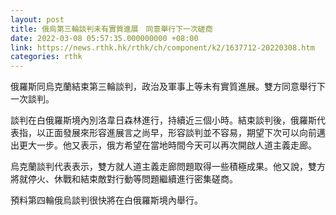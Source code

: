 ```yaml
---
layout: post
title: 俄烏第三輪談判未有實質進展　同意舉行下一次磋商
date: 2022-03-08 05:57:35.000000000 +08:00
link: https://news.rthk.hk/rthk/ch/component/k2/1637712-20220308.htm
categories: rthk
---
```


俄羅斯同烏克蘭結束第三輪談判，政治及軍事上等未有實質進展。雙方同意舉行下一次談判。

談判在白俄羅斯境內別洛韋日森林進行，持續近三個小時。結束談判後，俄羅斯代表指，以正面發展來形容進展言之尚早，形容談判並不容易，期望下次可以向前邁出更大一步。他又表示，俄方希望在當地時間今天可以再次開啟人道主義走廊。

烏克蘭談判代表表示，雙方就人道主義走廊問題取得一些積極成果。他又說，雙方將就停火、休戰和結束敵對行動等問題繼續進行密集磋商。

預料第四輪俄烏談判很快將在白俄羅斯境內舉行。
